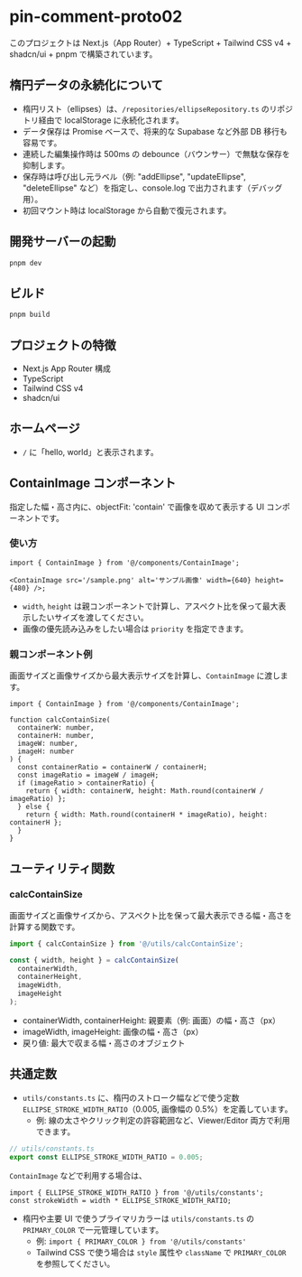 # pin-comment-proto02

このプロジェクトは Next.js（App Router）+ TypeScript + Tailwind CSS v4 + shadcn/ui + pnpm で構築されています。

## 楕円データの永続化について

- 楕円リスト（ellipses）は、`/repositories/ellipseRepository.ts` のリポジトリ経由で localStorage に永続化されます。
- データ保存は Promise ベースで、将来的な Supabase など外部 DB 移行も容易です。
- 連続した編集操作時は 500ms の debounce（バウンサー）で無駄な保存を抑制します。
- 保存時は呼び出し元ラベル（例: "addEllipse", "updateEllipse", "deleteEllipse" など）を指定し、console.log で出力されます（デバッグ用）。
- 初回マウント時は localStorage から自動で復元されます。

## 開発サーバーの起動

```sh
pnpm dev
```

## ビルド

```sh
pnpm build
```

## プロジェクトの特徴

- Next.js App Router 構成
- TypeScript
- Tailwind CSS v4
- shadcn/ui

## ホームページ

- `/` に「hello, world」と表示されます。

## ContainImage コンポーネント

指定した幅・高さ内に、objectFit: 'contain' で画像を収めて表示する UI コンポーネントです。

### 使い方

```tsx
import { ContainImage } from '@/components/ContainImage';

<ContainImage src='/sample.png' alt='サンプル画像' width={640} height={480} />;
```

- `width`, `height` は親コンポーネントで計算し、アスペクト比を保って最大表示したいサイズを渡してください。
- 画像の優先読み込みをしたい場合は `priority` を指定できます。

### 親コンポーネント例

画面サイズと画像サイズから最大表示サイズを計算し、`ContainImage` に渡します。

```tsx
import { ContainImage } from '@/components/ContainImage';

function calcContainSize(
  containerW: number,
  containerH: number,
  imageW: number,
  imageH: number
) {
  const containerRatio = containerW / containerH;
  const imageRatio = imageW / imageH;
  if (imageRatio > containerRatio) {
    return { width: containerW, height: Math.round(containerW / imageRatio) };
  } else {
    return { width: Math.round(containerH * imageRatio), height: containerH };
  }
}
```

## ユーティリティ関数

### calcContainSize

画面サイズと画像サイズから、アスペクト比を保って最大表示できる幅・高さを計算する関数です。

```ts
import { calcContainSize } from '@/utils/calcContainSize';

const { width, height } = calcContainSize(
  containerWidth,
  containerHeight,
  imageWidth,
  imageHeight
);
```

- containerWidth, containerHeight: 親要素（例: 画面）の幅・高さ（px）
- imageWidth, imageHeight: 画像の幅・高さ（px）
- 戻り値: 最大で収まる幅・高さのオブジェクト

## 共通定数

- `utils/constants.ts` に、楕円のストローク幅などで使う定数 `ELLIPSE_STROKE_WIDTH_RATIO`（0.005, 画像幅の 0.5%）を定義しています。
  - 例: 線の太さやクリック判定の許容範囲など、Viewer/Editor 両方で利用できます。

```ts
// utils/constants.ts
export const ELLIPSE_STROKE_WIDTH_RATIO = 0.005;
```

`ContainImage` などで利用する場合は、

```tsx
import { ELLIPSE_STROKE_WIDTH_RATIO } from '@/utils/constants';
const strokeWidth = width * ELLIPSE_STROKE_WIDTH_RATIO;
```

- 楕円や主要 UI で使うプライマリカラーは `utils/constants.ts` の `PRIMARY_COLOR` で一元管理しています。
  - 例: `import { PRIMARY_COLOR } from '@/utils/constants'`
  - Tailwind CSS で使う場合は `style` 属性や `className` で `PRIMARY_COLOR` を参照してください。

